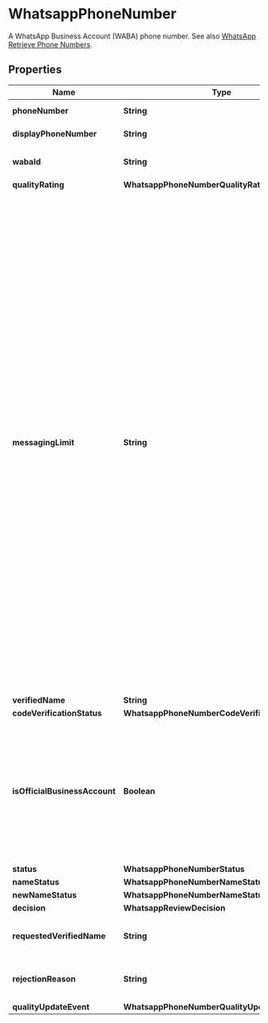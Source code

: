 

# WhatsappPhoneNumber

A WhatsApp Business Account (WABA) phone number. See also [WhatsApp Retrieve Phone Numbers](https://developers.facebook.com/docs/whatsapp/business-management-api/manage-phone-numbers).

## Properties

| Name | Type | Description | Notes |
|------------ | ------------- | ------------- | -------------|
|**phoneNumber** | **String** | Phone number in [E.164](https://en.wikipedia.org/wiki/E.164) format. |  [optional] |
|**displayPhoneNumber** | **String** | Display phone number. |  [optional] |
|**wabaId** | **String** | WhatsApp Business Account ID. |  [optional] |
|**qualityRating** | **WhatsappPhoneNumberQualityRating** |  |  [optional] |
|**messagingLimit** | **String** | Messaging limits determine the maximum number of business-initiated conversations each phone number can start in a rolling 24-hour period. See also [Messaging Limits](https://developers.facebook.com/docs/whatsapp/messaging-limits#messaging-limits). - &#x60;TIER_NOT_SET&#x60;: Unknown limit. - &#x60;TIER_50&#x60;: 50 business-initiated conversations in a rolling 24-hour period. - &#x60;TIER_250&#x60;: 250 business-initiated conversations in a rolling 24-hour period. - &#x60;TIER_1K&#x60;: 1K business-initiated conversations with unique customers in a rolling 24-hour period. - &#x60;TIER_10K&#x60;: 10K business-initiated conversations with unique customers in a rolling 24-hour period. - &#x60;TIER_100K&#x60;: 100K business-initiated conversations with unique customers in a rolling 24-hour period. - &#x60;TIER_UNLIMITED&#x60;: An unlimited number of business-initiated conversations in a rolling 24-hour period. |  [optional] |
|**verifiedName** | **String** | Verified name. |  [optional] |
|**codeVerificationStatus** | **WhatsappPhoneNumberCodeVerificationStatus** |  |  [optional] |
|**isOfficialBusinessAccount** | **Boolean** | Whether this phone number is an official business account or not. An official business account has a green checkmark badge in its profile and chat thread headers. See [Official Business Account](https://developers.facebook.com/docs/whatsapp/overview/business-accounts#official-business-account) for more information. |  [optional] |
|**status** | **WhatsappPhoneNumberStatus** |  |  [optional] |
|**nameStatus** | **WhatsappPhoneNumberNameStatus** |  |  [optional] |
|**newNameStatus** | **WhatsappPhoneNumberNameStatus** |  |  [optional] |
|**decision** | **WhatsappReviewDecision** |  |  [optional] |
|**requestedVerifiedName** | **String** | Last requested verified name. See [Phone Number Name Update](https://developers.facebook.com/docs/graph-api/webhooks/reference/whatsapp-business-account/#phone_number_name_update). |  [optional] |
|**rejectionReason** | **String** | Rejection reason. See [Phone Number Name Update](https://developers.facebook.com/docs/graph-api/webhooks/reference/whatsapp-business-account/#phone_number_name_update). |  [optional] |
|**qualityUpdateEvent** | **WhatsappPhoneNumberQualityUpdateEventEnum** |  |  [optional] |



